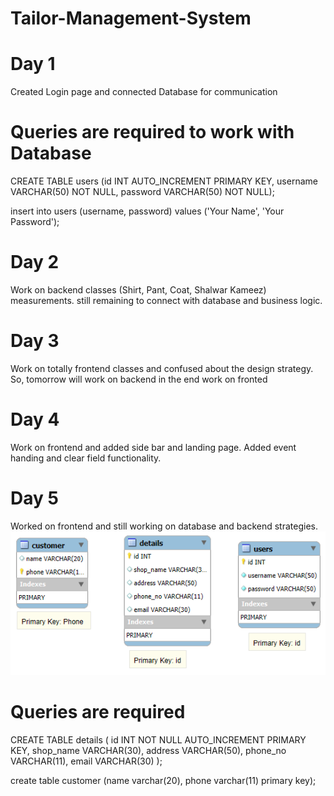 # Tailor-Management-System
# Day 1
Created Login page and connected Database for communication
# Queries are required to work with Database
CREATE TABLE users (id INT AUTO_INCREMENT PRIMARY KEY,
                    username VARCHAR(50) NOT NULL,
                    password VARCHAR(50) NOT NULL);

insert into users (username, password) values ('Your Name', 'Your Password');

# Day 2
Work on backend classes (Shirt, Pant, Coat, Shalwar Kameez) measurements.
still remaining to connect with database and business logic.

# Day 3
Work on totally frontend classes and confused about the design strategy.
So, tomorrow will work on backend in the end work on fronted

# Day 4
Work on frontend and added side bar and landing page.
Added event handing and clear field functionality.

# Day 5
Worked on frontend and still working on database and backend strategies.
![Database Design](day5_database.png)


# Queries are required
CREATE TABLE details (
id INT NOT NULL AUTO_INCREMENT PRIMARY KEY,
shop_name VARCHAR(30),
address VARCHAR(50),
phone_no VARCHAR(11),
email VARCHAR(30)
);

create table customer (name varchar(20), phone varchar(11) primary key);